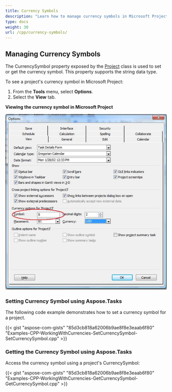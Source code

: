 ```yaml
---
title: Currency Symbols
description: "Learn how to manage currency symbols in Microsoft Project (MPP/XML) files using Aspose.Tasks for C++."
type: docs
weight: 30
url: /cpp/currency-symbols/
---
```


## **Managing Currency Symbols**
The CurrencySymbol property exposed by the [Project](https://reference.aspose.com/tasks/cpp/class/aspose.tasks.project) class is used to set or get the currency symbol. This property supports the string data type.

To see a project's currency symbol in Microsoft Project:

1. From the **Tools** menu, select **Options**.
2. Select the **View** tab.

**Viewing the currency symbol in Microsoft Project**

![edit currency symbols](managing-currency-symbols_1.png)

### **Setting Currency Symbol using Aspose.Tasks**
The following code example demonstrates how to set a currency symbol for a project.

{{< gist "aspose-com-gists" "85d3cb818a62006b9ae8f8e3eaab6f80" "Examples-CPP-WorkingWithCurrencies-SetCurrencySymbol-SetCurrencySymbol.cpp" >}}

### **Getting the Currency Symbol using Aspose.Tasks**
Access the currency symbol using a project's CurrencySymbol:

{{< gist "aspose-com-gists" "85d3cb818a62006b9ae8f8e3eaab6f80" "Examples-CPP-WorkingWithCurrencies-GetCurrencySymbol-GetCurrencySymbol.cpp" >}}

